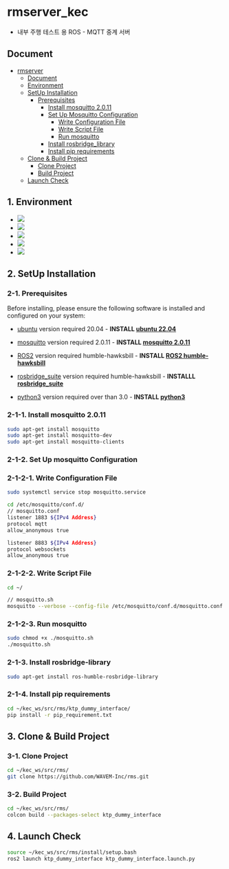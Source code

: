 # rmserver_kec
- 내부 주행 테스트 용 ROS - MQTT 중계 서버

## Document
- [rmserver](#rmserver_kec)
  - [Document](#document)
  - [Environment](#1-environment)
  - [SetUp Installation](#2-setup-installation)
    - [Prerequisites](#2-1-prerequisites)
      - [Install mosquitto 2.0.11](#2-1-1-install-mosquitto-2011)
      - [Set Up Mosquitto Configuration](#2-1-2-set-up-mosquitto-configuration)
        - [Write Configuration File](#2-1-2-1-write-configuration-file)
        - [Write Script File](#2-1-2-2-write-script-file)
        - [Run mosquitto](#2-1-2-3-run-mosquitto)
      - [Install rosbridge_library](#2-1-3-install-rosbridge-library)
      - [Install pip requirements](#2-1-4-install-pip-requirements)
  - [Clone & Build Project](#3-clone--build-project)
    - [Clone Project](#3-1-clone-project)
    - [Build Project](#3-2-build-project)
  - [Launch Check](#4-build-check)


## 1. Environment
* <img src="https://img.shields.io/badge/ROS2 humble-22314E?style=for-the-badge&logo=ros&logoColor=white">
* <img src="https://img.shields.io/badge/ubuntu 22.04-E95420?style=for-the-badge&logo=ubuntu&logoColor=white">
* <img src="https://img.shields.io/badge/python 3.10.12-3670A0?style=for-the-badge&logo=python&logoColor=ffdd54">
* <img src="https://img.shields.io/badge/CMake-064F8C.svg?style=for-the-badge&logo=cmake&logoColor=white">
* <img src="https://img.shields.io/badge/mqtt-660066?style=for-the-badge&logo=mqtt&logoColor=white">

## 2. SetUp Installation

### 2-1. Prerequisites

Before installing, please ensure the following software is installed and configured on your system:

- [ubuntu](https://ubuntu.com/) version required 20.04 - **INSTALL [ubuntu 22.04](https://ubuntu.com/)**

- [mosquitto](https://mosquitto.org/) version required 2.0.11 - **INSTALL [mosquitto 2.0.11](https://mosquitto.org/)**

- [ROS2](https://index.ros.org/doc/ros2/Installation/) version required humble-hawksbill -
  **INSTALL [ROS2 humble-hawksbill](https://docs.ros.org/en/humble/Installation/Ubuntu-Install-Debians.html)**

- [rosbridge_suite](https://github.com/RobotWebTools/rosbridge_suite) version required humble-hawksbill -
  **INSTALLL [rosbridge_suite](https://github.com/RobotWebTools/rosbridge_suite)**

- [python3](https://www.python.org/downloads/) version required over than 3.0 - 
  **INSTALL [python3](https://www.python.org/downloads/)**

### 2-1-1. Install mosquitto 2.0.11
```bash
sudo apt-get install mosquitto
sudo apt-get install mosquitto-dev
sudo apt-get install mosquitto-clients
```

### 2-1-2. Set Up mosquitto Configuration
### 2-1-2-1. Write Configuration File
```bash
sudo systemctl service stop mosquitto.service

cd /etc/mosquitto/conf.d/
// mosquitto.conf
listener 1883 ${IPv4 Address}
protocol mqtt
allow_anonymous true

listener 8883 ${IPv4 Address}
protocol websockets
allow_anonymous true
```
### 2-1-2-2. Write Script File
```bash
cd ~/

// mosquitto.sh
mosquitto --verbose --config-file /etc/mosquitto/conf.d/mosquitto.conf
```
### 2-1-2-3. Run mosquitto
```bash
sudo chmod +x ./mosquitto.sh
./mosquitto.sh
```

### 2-1-3. Install rosbridge-library
```bash
sudo apt-get install ros-humble-rosbridge-library
```

### 2-1-4. Install pip requirements
```bash
cd ~/kec_ws/src/rms/ktp_dummy_interface/
pip install -r pip_requirement.txt
```

## 3. Clone & Build Project

### 3-1. Clone Project
```bash
cd ~/kec_ws/src/rms/
git clone https://github.com/WAVEM-Inc/rms.git
```

### 3-2. Build Project
```bash
cd ~/kec_ws/src/rms/
colcon build --packages-select ktp_dummy_interface
```

## 4. Launch Check
```bash
source ~/kec_ws/src/rms/install/setup.bash
ros2 launch ktp_dummy_interface ktp_dummy_interface.launch.py
```